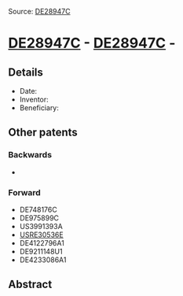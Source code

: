 Source: [DE28947C](https://patents.google.com/patent/DE28947C)

# [DE28947C](DE28947C.md) - [DE28947C](DE28947C.md) -

## Details

* Date: 
* Inventor: 
* Beneficiary: 

## Other patents

### Backwards
 * 
### Forward
 * DE748176C
 * DE975899C
 * US3991393A
 * [USRE30536E](USRE30536E.md)
 * DE4122796A1
 * DE9211148U1
 * DE4233086A1
## Abstract

